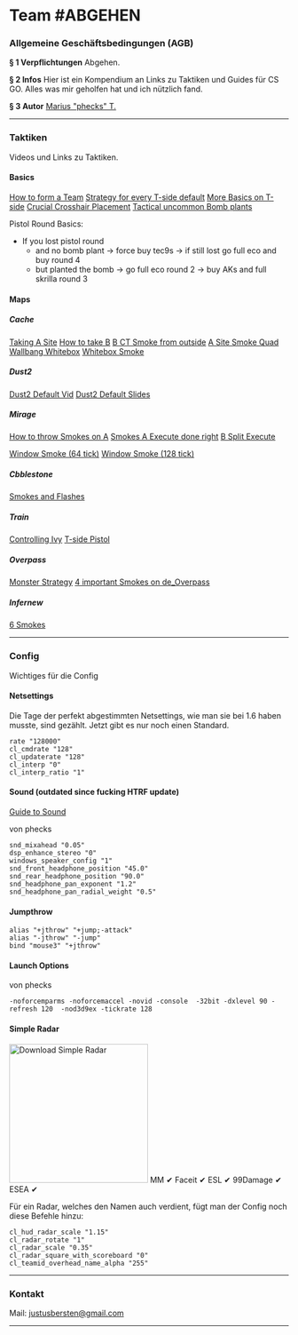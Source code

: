 Team #ABGEHEN
===

### Allgemeine Geschäftsbedingungen (AGB)
**§ 1 Verpflichtungen**
Abgehen.

**§ 2 Infos**
Hier ist ein Kompendium an Links zu Taktiken und Guides für CS GO. Alles was mir geholfen hat und ich nützlich fand.

**§ 3 Autor**
[Marius "phecks" T.](http://csgo-stats.com/phecks/)


---

### Taktiken
Videos und Links zu Taktiken.

#### Basics
[How to form a Team](https://www.reddit.com/r/GlobalOffensive/comments/3n29th/csgo_quick_how_to_form_a_team/)
[Strategy for every T-side default](https://www.reddit.com/r/GlobalOffensive/comments/417kah/csgo_strategy_basics_for_t_side/)
[More Basics on T-side](https://www.reddit.com/r/GlobalOffensive/comments/41zbou/guide_to_tside_everyones_invited/)
[Crucial Crosshair Placement](https://www.youtube.com/watch?v=U9mvXfnY8wU)
[Tactical uncommon Bomb plants](http://steamcommunity.com/sharedfiles/filedetails/?id=551826753)

Pistol Round Basics:

- If you lost pistol round
    - and no bomb plant -> force buy tec9s -> if still lost go full eco and buy round 4
    - but planted the bomb -> go full eco round 2 -> buy AKs and full skrilla round 3


#### Maps

##### Cache
[Taking A Site](https://www.youtube.com/watch?v=i3_WI2OxwyM)
[How to take B](https://www.youtube.com/watch?v=WGaZcqpnGE8)
[B CT Smoke from outside](https://www.youtube.com/watch?v=O7Y6umjCnRc)
[A Site Smoke Quad](https://www.youtube.com/watch?v=rqZTBNC0NKA)
[Wallbang Whitebox](https://www.youtube.com/watch?v=PioblYcMwWc)
[Whitebox Smoke](https://www.youtube.com/watch?v=85z8EQdMuQE)

##### Dust2
[Dust2 Default Vid](https://www.youtube.com/watch?v=j8qHbFkzkOU)
[Dust2 Default Slides](https://docs.google.com/presentation/d/1Y_F1F5OBfvsRHCD-nFQYdapCqkItX1ixpj5-YfahBOA/preview?slide=id.gf9b470910_0_0)


##### Mirage
[How to throw Smokes on A](https://www.youtube.com/watch?v=0NQjJcqeDl8)
[Smokes A Execute done right](https://www.youtube.com/watch?v=hr0Q2xz2d18)
[B Split Execute](https://www.youtube.com/watch?v=u_V8l58XsR4)

[Window Smoke (64 tick)](https://www.youtube.com/watch?v=QTHNvldqOjQ)
[Window Smoke (128 tick)](https://www.youtube.com/watch?v=Tuk64GWXUao)


##### Cbblestone
[Smokes and Flashes](https://www.youtube.com/watch?v=fvt0bnLuB1E)


##### Train
[Controlling Ivy](https://www.youtube.com/watch?v=KGy66DEZWT4)
[T-side Pistol](https://www.youtube.com/watch?v=R41GBUaMqkQ)


##### Overpass
[Monster Strategy](https://www.youtube.com/watch?v=eq0yfdcvKl4)
[4 important Smokes on de_Overpass](https://www.youtube.com/watch?v=PNCl_u-lx24)

##### Infernew
[6 Smokes](https://www.reddit.com/r/GlobalOffensive/comments/57wunx/6_pug_smokes_to_help_your_life_on_inferno/)


---

### Config
Wichtiges für die Config

#### Netsettings
Die Tage der perfekt abgestimmten Netsettings, wie man sie bei 1.6 haben musste, sind gezählt. Jetzt gibt es nur noch einen Standard.
```
rate "128000"
cl_cmdrate "128"
cl_updaterate "128"
cl_interp "0"
cl_interp_ratio "1"
```

#### Sound (outdated since fucking HTRF update)
[Guide to Sound](https://www.reddit.com/r/GlobalOffensive/comments/3zqtvm/improved_csgo_sound_why_the_popular_settings_suck/)

von phecks
```
snd_mixahead "0.05"
dsp_enhance_stereo "0"
windows_speaker_config "1"
snd_front_headphone_position "45.0"
snd_rear_headphone_position "90.0"
snd_headphone_pan_exponent "1.2"
snd_headphone_pan_radial_weight "0.5"
```

#### Jumpthrow
```
alias "+jthrow" "+jump;-attack"
alias "-jthrow" "-jump"
bind "mouse3" "+jthrow"
```

#### Launch Options
von phecks
```
-noforcemparms -noforcemaccel -novid -console  -32bit -dxlevel 90 -refresh 120  -nod3d9ex -tickrate 128
```

#### Simple Radar

<a href="http://www.simpleradar.com/"><img src="http://www.simpleradar.com/asdf.png" title="Download Simple Radar" style="width: 250px;"/></a>
MM ✔
Faceit ✔
ESL ✔
99Damage ✔
ESEA ✔

Für ein Radar, welches den Namen auch verdient, fügt man der Config noch diese Befehle hinzu:
```
cl_hud_radar_scale "1.15"
cl_radar_rotate "1"
cl_radar_scale "0.35" 
cl_radar_square_with_scoreboard "0"
cl_teamid_overhead_name_alpha "255"
```


---

### Kontakt
Mail: justusbersten@gmail.com

---
